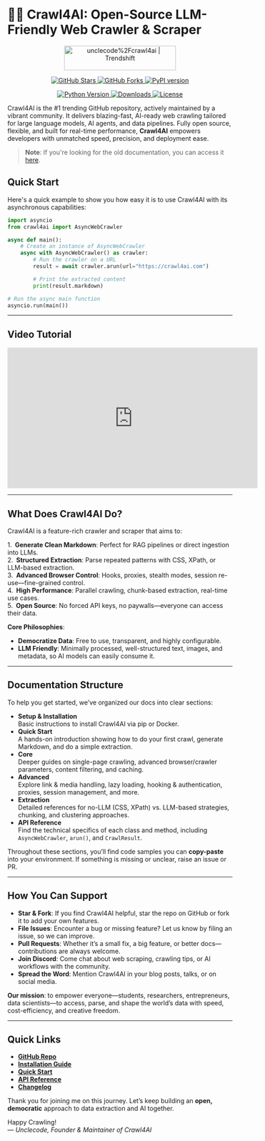 # 🚀🤖 Crawl4AI: Open-Source LLM-Friendly Web Crawler & Scraper

<div class = "badges" align="center">

  <p>
    <a href="https://trendshift.io/repositories/11716" target="_blank">
      <img src="https://trendshift.io/api/badge/repositories/11716"
           alt="unclecode%2Fcrawl4ai | Trendshift"
           style="width: 250px; height: 55px;"
           width="250" height="55"/>
    </a>

  </p>

  <p>
    <a href="https://github.com/unclecode/crawl4ai/stargazers">
      <img src="https://img.shields.io/github/stars/unclecode/crawl4ai?style=social"
           alt="GitHub Stars"/>
    </a>
    <a href="https://github.com/unclecode/crawl4ai/network/members">
      <img src="https://img.shields.io/github/forks/unclecode/crawl4ai?style=social"
           alt="GitHub Forks"/>
    </a>
    <a href="https://badge.fury.io/py/crawl4ai">
      <img src="https://badge.fury.io/py/crawl4ai.svg"
           alt="PyPI version"/>
    </a>
  </p>

  <p>
    <a href="https://pypi.org/project/crawl4ai/">
      <img src="https://img.shields.io/pypi/pyversions/crawl4ai"
           alt="Python Version"/>
    </a>
    <a href="https://pepy.tech/project/crawl4ai">
      <img src="https://static.pepy.tech/badge/crawl4ai/month"
           alt="Downloads"/>
    </a>
    <a href="https://github.com/unclecode/crawl4ai/blob/main/LICENSE">
      <img src="https://img.shields.io/github/license/unclecode/crawl4ai"
           alt="License"/>
    </a>
  </p>
  
</div>

Crawl4AI is the #1 trending GitHub repository, actively maintained by a vibrant community. It delivers blazing-fast, AI-ready web crawling tailored for large language models, AI agents, and data pipelines. Fully open source, flexible, and built for real-time performance, **Crawl4AI** empowers developers with unmatched speed, precision, and deployment ease.

> **Note**: If you're looking for the old documentation, you can access it [here](https://old.docs.crawl4ai.com).


## Quick Start

Here's a quick example to show you how easy it is to use Crawl4AI with its asynchronous capabilities:

```python
import asyncio
from crawl4ai import AsyncWebCrawler

async def main():
    # Create an instance of AsyncWebCrawler
    async with AsyncWebCrawler() as crawler:
        # Run the crawler on a URL
        result = await crawler.arun(url="https://crawl4ai.com")

        # Print the extracted content
        print(result.markdown)

# Run the async main function
asyncio.run(main())
```

---

## Video Tutorial

<div align="center">
  <iframe width="560" height="315" src="https://www.youtube.com/embed/xo3qK6Hg9AA?start=15" title="Crawl4AI Tutorial" frameborder="0" allow="accelerometer; autoplay; clipboard-write; encrypted-media; gyroscope; picture-in-picture" allowfullscreen></iframe>
</div>

---

## What Does Crawl4AI Do?

Crawl4AI is a feature-rich crawler and scraper that aims to:

1. **Generate Clean Markdown**: Perfect for RAG pipelines or direct ingestion into LLMs.  
2. **Structured Extraction**: Parse repeated patterns with CSS, XPath, or LLM-based extraction.  
3. **Advanced Browser Control**: Hooks, proxies, stealth modes, session re-use—fine-grained control.  
4. **High Performance**: Parallel crawling, chunk-based extraction, real-time use cases.  
5. **Open Source**: No forced API keys, no paywalls—everyone can access their data.  

**Core Philosophies**:
- **Democratize Data**: Free to use, transparent, and highly configurable.  
- **LLM Friendly**: Minimally processed, well-structured text, images, and metadata, so AI models can easily consume it.

---

## Documentation Structure

To help you get started, we’ve organized our docs into clear sections:

- **Setup & Installation**  
  Basic instructions to install Crawl4AI via pip or Docker.  
- **Quick Start**  
  A hands-on introduction showing how to do your first crawl, generate Markdown, and do a simple extraction.  
- **Core**  
  Deeper guides on single-page crawling, advanced browser/crawler parameters, content filtering, and caching.  
- **Advanced**  
  Explore link & media handling, lazy loading, hooking & authentication, proxies, session management, and more.  
- **Extraction**  
  Detailed references for no-LLM (CSS, XPath) vs. LLM-based strategies, chunking, and clustering approaches.  
- **API Reference**  
  Find the technical specifics of each class and method, including `AsyncWebCrawler`, `arun()`, and `CrawlResult`.

Throughout these sections, you’ll find code samples you can **copy-paste** into your environment. If something is missing or unclear, raise an issue or PR.

---

## How You Can Support

- **Star & Fork**: If you find Crawl4AI helpful, star the repo on GitHub or fork it to add your own features.  
- **File Issues**: Encounter a bug or missing feature? Let us know by filing an issue, so we can improve.  
- **Pull Requests**: Whether it’s a small fix, a big feature, or better docs—contributions are always welcome.  
- **Join Discord**: Come chat about web scraping, crawling tips, or AI workflows with the community.  
- **Spread the Word**: Mention Crawl4AI in your blog posts, talks, or on social media.  

**Our mission**: to empower everyone—students, researchers, entrepreneurs, data scientists—to access, parse, and shape the world’s data with speed, cost-efficiency, and creative freedom.

---

## Quick Links

- **[GitHub Repo](https://github.com/unclecode/crawl4ai)**  
- **[Installation Guide](./core/installation.md)**  
- **[Quick Start](./core/quickstart.md)**  
- **[API Reference](./api/async-webcrawler.md)**  
- **[Changelog](https://github.com/unclecode/crawl4ai/blob/main/CHANGELOG.md)**  

Thank you for joining me on this journey. Let’s keep building an **open, democratic** approach to data extraction and AI together.

Happy Crawling!  
— *Unclecode, Founder & Maintainer of Crawl4AI*  
